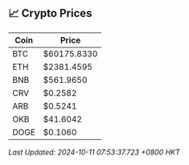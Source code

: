 ## 📈 Crypto Prices

| Coin | Price |
| ---- | ----- |
| BTC | $60175.8330 |
| ETH | $2381.4595 |
| BNB | $561.9650 |
| CRV | $0.2582 |
| ARB | $0.5241 |
| OKB | $41.6042 |
| DOGE | $0.1060 |

_Last Updated: 2024-10-11 07:53:37.723 +0800 HKT_